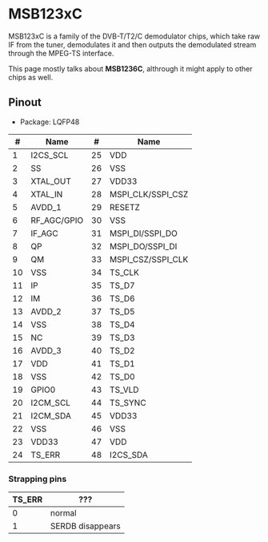 # MSB123xC

MSB123xC is a family of the DVB-T/T2/C demodulator chips, which take raw IF from the tuner,
demodulates it and then outputs the demodulated stream through the MPEG-TS interface.

This page mostly talks about **MSB1236C**, althrough it might apply to other chips as well.

## Pinout

- Package: LQFP48

|  #  |  Name             |  #  |  Name             |
|-----|-------------------|-----|-------------------|
|   1 | I2CS_SCL          |  25 | VDD               |
|   2 | SS                |  26 | VSS               |
|   3 | XTAL_OUT          |  27 | VDD33             |
|   4 | XTAL_IN           |  28 | MSPI_CLK/SSPI_CSZ |
|   5 | AVDD_1            |  29 | RESETZ            |
|   6 | RF_AGC/GPIO       |  30 | VSS               |
|   7 | IF_AGC            |  31 | MSPI_DI/SSPI_DO   |
|   8 | QP                |  32 | MSPI_DO/SSPI_DI   |
|   9 | QM                |  33 | MSPI_CSZ/SSPI_CLK |
|  10 | VSS               |  34 | TS_CLK            |
|  11 | IP                |  35 | TS_D7             |
|  12 | IM                |  36 | TS_D6             |
|  13 | AVDD_2            |  37 | TS_D5             |
|  14 | VSS               |  38 | TS_D4             |
|  15 | NC                |  39 | TS_D3             |
|  16 | AVDD_3            |  40 | TS_D2             |
|  17 | VDD               |  41 | TS_D1             |
|  18 | VSS               |  42 | TS_D0             |
|  19 | GPIO0             |  43 | TS_VLD            |
|  20 | I2CM_SCL          |  44 | TS_SYNC           |
|  21 | I2CM_SDA          |  45 | VDD33             |
|  22 | VSS               |  46 | VSS               |
|  23 | VDD33             |  47 | VDD               |
|  24 | TS_ERR            |  48 | I2CS_SDA          |

### Strapping pins

| TS_ERR |  ???             |
|--------|------------------|
|  0     | normal           |
|  1     | SERDB disappears |
